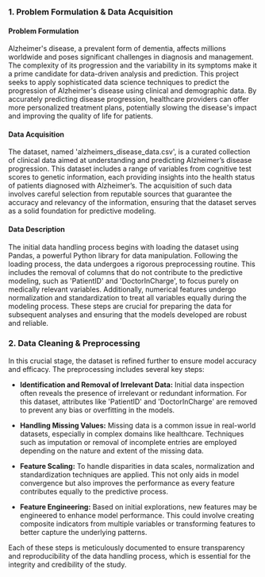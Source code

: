 ### 1. Problem Formulation & Data Acquisition

#### Problem Formulation
Alzheimer's disease, a prevalent form of dementia, affects millions worldwide and poses significant challenges in diagnosis and management. The complexity of its progression and the variability in its symptoms make it a prime candidate for data-driven analysis and prediction. This project seeks to apply sophisticated data science techniques to predict the progression of Alzheimer's disease using clinical and demographic data. By accurately predicting disease progression, healthcare providers can offer more personalized treatment plans, potentially slowing the disease's impact and improving the quality of life for patients.

#### Data Acquisition
The dataset, named 'alzheimers_disease_data.csv', is a curated collection of clinical data aimed at understanding and predicting Alzheimer’s disease progression. This dataset includes a range of variables from cognitive test scores to genetic information, each providing insights into the health status of patients diagnosed with Alzheimer’s. The acquisition of such data involves careful selection from reputable sources that guarantee the accuracy and relevancy of the information, ensuring that the dataset serves as a solid foundation for predictive modeling.

#### Data Description
The initial data handling process begins with loading the dataset using Pandas, a powerful Python library for data manipulation. Following the loading process, the data undergoes a rigorous preprocessing routine. This includes the removal of columns that do not contribute to the predictive modeling, such as 'PatientID' and 'DoctorInCharge', to focus purely on medically relevant variables. Additionally, numerical features undergo normalization and standardization to treat all variables equally during the modeling process. These steps are crucial for preparing the data for subsequent analyses and ensuring that the models developed are robust and reliable.

### 2. Data Cleaning & Preprocessing

In this crucial stage, the dataset is refined further to ensure model accuracy and efficacy. The preprocessing includes several key steps:

- **Identification and Removal of Irrelevant Data:** Initial data inspection often reveals the presence of irrelevant or redundant information. For this dataset, attributes like 'PatientID' and 'DoctorInCharge' are removed to prevent any bias or overfitting in the models.
  
- **Handling Missing Values:** Missing data is a common issue in real-world datasets, especially in complex domains like healthcare. Techniques such as imputation or removal of incomplete entries are employed depending on the nature and extent of the missing data.
  
- **Feature Scaling:** To handle disparities in data scales, normalization and standardization techniques are applied. This not only aids in model convergence but also improves the performance as every feature contributes equally to the predictive process.

- **Feature Engineering:** Based on initial explorations, new features may be engineered to enhance model performance. This could involve creating composite indicators from multiple variables or transforming features to better capture the underlying patterns.

Each of these steps is meticulously documented to ensure transparency and reproducibility of the data handling process, which is essential for the integrity and credibility of the study.